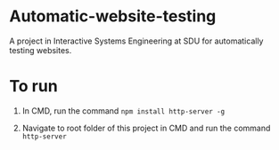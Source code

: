 # Automatic-website-testing
A project in Interactive Systems Engineering at SDU for automatically testing websites.

# To run
1. In CMD, run the command ``` npm install http-server -g ```

2. Navigate to root folder of this project in CMD and run the command ``` http-server ```


